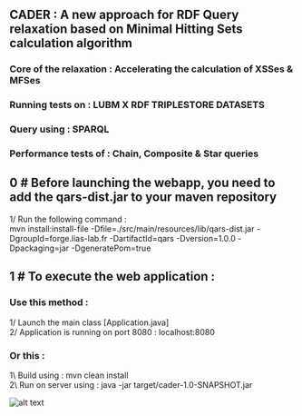 ## CADER : A new approach for RDF Query relaxation based on Minimal Hitting Sets calculation algorithm

### Core of the relaxation : Accelerating the calculation of XSSes & MFSes

### Running tests on : LUBM X RDF TRIPLESTORE DATASETS
### Query using : SPARQL 
### Performance tests of : Chain, Composite & Star queries

## 0 # Before launching the webapp, you need to add the qars-dist.jar to your maven repository

1/ Run the following command :  <br />
mvn install:install-file    -Dfile=./src/main/resources/lib/qars-dist.jar    -DgroupId=forge.lias-lab.fr    -DartifactId=qars    -Dversion=1.0.0    -Dpackaging=jar    -DgeneratePom=true

## 1 # To execute the web application :

### Use this method :
1/ Launch the main class [Application.java]  <br />
2/ Application is running on port 8080 : localhost:8080  <br />

### Or this :
1\ Build using : mvn clean install  <br />
2\ Run on server using : java -jar target/cader-1.0-SNAPSHOT.jar  <br />

![alt text](https://i.ibb.co/9TTX6t8/cader.png)
